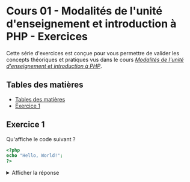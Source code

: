 # Cours 01 - Modalités de l'unité d'enseignement et introduction à PHP - Exercices

Cette série d'exercices est conçue pour vous permettre de valider les concepts
théoriques et pratiques vus dans le cours
_[Modalités de l'unité d'enseignement et introduction à PHP](../01-theorie/README.md)_.

## Tables des matières

- [Tables des matières](#tables-des-matières)
- [Exercice 1](#exercice-1)

## Exercice 1

Qu'affiche le code suivant ?

```php
<?php
echo "Hello, World!";
?>
```

<details>
<summary>Afficher la réponse</summary>

```text
Hello, World!
```

</details>
